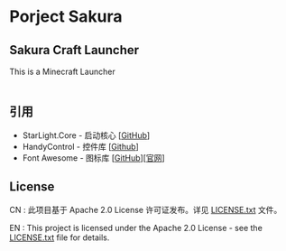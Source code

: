 # Porject Sakura<br>
## Sakura Craft Launcher<br>
This is a Minecraft Launcher<br>
<br>

## 引用
- StarLight.Core - 启动核心 [[GitHub](https://github.com/Ink-Marks-Studio/StarLight.Core/)]
- HandyControl - 控件库 [[Github](https://github.com/HandyOrg/HandyControl/)]
- Font Awesome - 图标库 [[GitHub](https://github.com/FortAwesome/Font-Awesome/)][[官网](https://fontawesome.com/)]

## License
CN : 此项目基于 Apache 2.0 License 许可证发布。详见 [LICENSE.txt](LICENSE.txt) 文件。

EN : This project is licensed under the Apache 2.0 License - see the [LICENSE.txt](LICENSE.txt) file for details.
